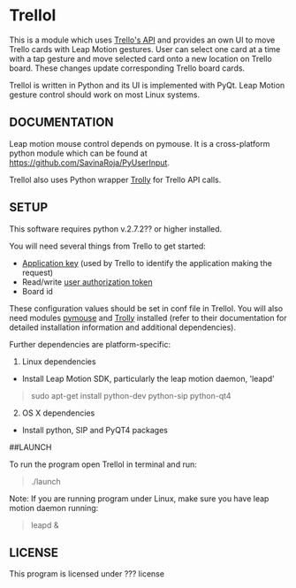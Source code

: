 Trellol
================

This is a module which uses [Trello's API](https://trello.com/docs/) and provides an own UI to move Trello cards with Leap Motion gestures. User can select one card at a time with a tap gesture and move selected card onto a new location on Trello board. These changes update corresponding Trello board cards. 

Trellol is written in Python and its UI is implemented with PyQt. Leap Motion gesture control should work on most Linux systems. 

## DOCUMENTATION

Leap motion mouse control depends on pymouse. It is a cross-platform python module which can be found at https://github.com/SavinaRoja/PyUserInput. 

Trellol also uses Python wrapper [Trolly](https://github.com/plish/Trolly) for Trello API calls. 

## SETUP

This software requires python v.2.7.2?? or higher installed.

You will need several things from Trello to get started:
* [Application key](https://trello.com/docs/gettingstarted/index.html#getting-a-token-from-a-user) (used by Trello to identify the application making the request) 
* Read/write [user authorization token](https://trello.com/docs/gettingstarted/index.html#getting-an-application-key)
* Board id 

These configuration values should be set in conf file in Trellol. You will also need modules [pymouse](https://github.com/SavinaRoja/PyUserInput) and [Trolly](https://github.com/plish/Trolly) installed (refer to their documentation for detailed installation information and additional dependencies).

Further dependencies are platform-specific:

1. Linux dependencies
   
  * Install Leap Motion SDK, particularly the leap motion daemon, 'leapd'
  
   > sudo apt-get install python-dev python-sip python-qt4

2. OS X dependencies

  * Install python, SIP and PyQT4 packages

##LAUNCH

To run the program open Trellol in terminal and run:
   > ./launch

Note: If you are running program under Linux, make sure you have leap motion daemon running:
   > leapd & 

## LICENSE

This program is licensed under ??? license